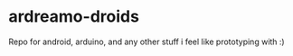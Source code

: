 ardreamo-droids
===============

Repo for android, arduino, and any other stuff i feel like prototyping with :)